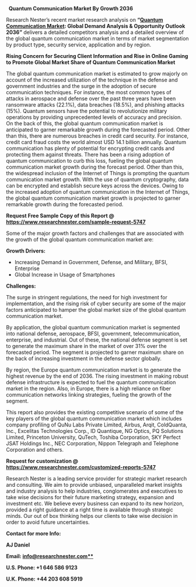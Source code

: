 ﻿` `**Quantum Communication Market By Growth 2036**

Research Nester’s recent market research analysis on **“[Quantum Communication Market](https://www.researchnester.com/reports/quantum-communication-market/5747): Global Demand Analysis & Opportunity Outlook 2036”** delivers a detailed competitors analysis and a detailed overview of the global quantum communication market in terms of market segmentation by product type, security service, application and by region. 

**Rising Concern for Securing Client Information and Rise in Online Gaming to Promote Global Market Share of Quantum Communication Market**

The global quantum communication market is estimated to grow majorly on account of the increased utilization of the technique in the defense and government industries and the surge in the adoption of secure communication techniques. For instance, the most common types of attacks in aerospace and defense over the past three years have been ransomware attacks (22.1%), data breaches (18.5%), and phishing attacks (15%). Quantum sensors have the potential to revolutionize military operations by providing unprecedented levels of accuracy and precision. On the back of this, the global quantum communication market is anticipated to garner remarkable growth during the forecasted period. Other than this, there are numerous breaches in credit card security. For instance, credit card fraud costs the world almost USD 14.1 billion annually. Quantum communication has plenty of potential for encrypting credit cards and protecting them against threats. There has been a rising adoption of quantum communication to curb this loss, fueling the global quantum communication market growth during the forecast period. Other than this, the widespread inclusion of the Internet of Things is prompting the quantum communication market growth. With the use of quantum cryptography, data can be encrypted and establish secure keys across the devices. Owing to the increased adoption of quantum communication in the Internet of Things, the global quantum communication market growth is projected to garner remarkable growth during the forecasted period. 

**Request Free Sample Copy of this Report @ <https://www.researchnester.com/sample-request-5747>** 

Some of the major growth factors and challenges that are associated with the growth of the global quantum communication market are:

**Growth Drivers:**

- Increasing Demand in Government, Defense, and Military, BFSI, Enterprise 
- Global Increase in Usage of Smartphones 

**Challenges:**

The surge in stringent regulations, the need for high investment for implementation, and the rising risk of cyber security are some of the major factors anticipated to hamper the global market size of the global quantum communication market. 

By application, the global quantum communication market is segmented into national defense, aerospace, BFSI, government, telecommunication, enterprise, and industrial. Out of these, the national defense segment is set to generate the maximum share in the market of over 31% over the forecasted period. The segment is projected to garner maximum share on the back of increasing investment in the defense sector globally. 

By region, the Europe quantum communication market is to generate the highest revenue by the end of 2036. The rising investment in making robust defense infrastructure is expected to fuel the quantum communication market in the region. Also, in Europe, there is a high reliance on fiber communication networks linking strategies, fueling the growth of the segment.  

This report also provides the existing competitive scenario of some of the key players of the global quantum communication market which includes company profiling of QuNu Labs Private Limited, Airbus, Arqit, ColdQuanta, Inc., Excelitas Technologies Corp., ID Quantique, NG Optics, PQ Solutions Limited, Princeton University, QuTech, Toshiba Corporation, SKY Perfect JSAT Holdings Inc., NEC Corporation, Nippon Telegraph and Telephone Corporation and others.   

**Request for customization @ <https://www.researchnester.com/customized-reports-5747>**    

Research Nester is a leading service provider for strategic market research and consulting. We aim to provide unbiased, unparalleled market insights and industry analysis to help industries, conglomerates and executives to take wise decisions for their future marketing strategy, expansion and investment etc. We believe every business can expand to its new horizon, provided a right guidance at a right time is available through strategic minds. Our out of box thinking helps our clients to take wise decision in order to avoid future uncertainties.

**Contact for more Info:**

**AJ Daniel**

**Email: [info@researchnester.com**](mailto:info@researchnester.com)**

**U.S. Phone: +1 646 586 9123** 

**U.K. Phone: +44 203 608 5919**

